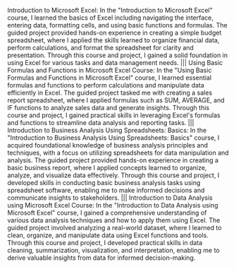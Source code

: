 Introduction to Microsoft Excel:  In the "Introduction to Microsoft Excel" course, I learned the basics of Excel including navigating the interface, entering data, formatting cells, and using basic functions and formulas. The guided project provided hands-on experience in creating a simple budget spreadsheet, where I applied the skills learned to organize financial data, perform calculations, and format the spreadsheet for clarity and presentation. Through this course and project, I gained a solid foundation in using Excel for various tasks and data management needs.     |||
Using Basic Formulas and Functions in Microsoft Excel Course:  In the "Using Basic Formulas and Functions in Microsoft Excel" course, I learned essential formulas and functions to perform calculations and manipulate data efficiently in Excel. The guided project tasked me with creating a sales report spreadsheet, where I applied formulas such as SUM, AVERAGE, and IF functions to analyze sales data and generate insights. Through this course and project, I gained practical skills in leveraging Excel's formulas and functions to streamline data analysis and reporting tasks.    |||
Introduction to Business Analysis Using Spreadsheets: Basics:  In the "Introduction to Business Analysis Using Spreadsheets: Basics" course, I acquired foundational knowledge of business analysis principles and techniques, with a focus on utilizing spreadsheets for data manipulation and analysis. The guided project provided hands-on experience in creating a basic business report, where I applied concepts learned to organize, analyze, and visualize data effectively. Through this course and project, I developed skills in conducting basic business analysis tasks using spreadsheet software, enabling me to make informed decisions and communicate insights to stakeholders.    |||
Introduction to Data Analysis using Microsoft Excel Course:  In the "Introduction to Data Analysis using Microsoft Excel" course, I gained a comprehensive understanding of various data analysis techniques and how to apply them using Excel. The guided project involved analyzing a real-world dataset, where I learned to clean, organize, and manipulate data using Excel functions and tools. Through this course and project, I developed practical skills in data cleaning, summarization, visualization, and interpretation, enabling me to derive valuable insights from data for informed decision-making.
